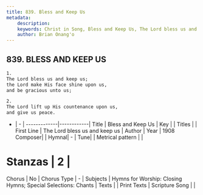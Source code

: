 ```yaml
---
title: 839. Bless and Keep Us
metadata:
    description: 
    keywords: Christ in Song, Bless and Keep Us, The Lord bless us and keep us, 
    author: Brian Onang'o
---
```



## 839. BLESS AND KEEP US

```txt
1.
The Lord bless us and keep us;
the Lord make His face shine upon us, 
and be gracious unto us;

2.
The Lord lift up His countenance upon us,
and give us peace.

```

- |   -  |
-------------|------------|
Title | Bless and Keep Us |
Key |  |
Titles |  |
First Line | The Lord bless us and keep us |
Author | 
Year | 1908
Composer|  |
Hymnal|  - |
Tune|  |
Metrical pattern | |
# Stanzas | 2 |
Chorus | No |
Chorus Type | - |
Subjects | Hymns for Worship: Closing Hymns; Special Selections: Chants |
Texts |  |
Print Texts | 
Scripture Song |  |
  
